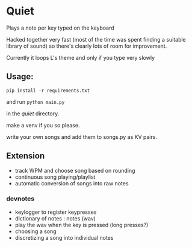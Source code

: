 # Quiet
Plays a note per key typed on the keyboard

Hacked together very fast (most of the time was spent finding a suitable library of sound) so there's clearly lots of room for improvement.

Currently it loops L's theme and only if you type very slowly

## Usage: 
```
pip install -r requirements.txt
```
and run 
```python main.py```

in the *quiet* directory.

make a venv if you so please.

write your own songs and add them to songs.py as KV pairs.

## Extension
* track WPM and choose song based on rounding
* continuous song playing/playlist
* automatic conversion of songs into raw notes


### devnotes 
* keylogger to register keypresses
* dictionary of notes : notes (wav)
* play the wav when the key is pressed (long presses?)
* choosing a song
* discretizing a song into individual notes

